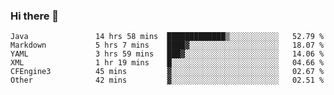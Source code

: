 ### Hi there 👋

<!--
**urzz/urzz** is a ✨ _special_ ✨ repository because its `README.md` (this file) appears on your GitHub profile.

Here are some ideas to get you started:

- 🔭 I’m currently working on ...
- 🌱 I’m currently learning ...
- 👯 I’m looking to collaborate on ...
- 🤔 I’m looking for help with ...
- 💬 Ask me about ...
- 📫 How to reach me: ...
- 😄 Pronouns: ...
- ⚡ Fun fact: ...
-->

<!--START_SECTION:waka-->

```text
Java               14 hrs 58 mins  █████████████▒░░░░░░░░░░░   52.79 %
Markdown           5 hrs 7 mins    ████▓░░░░░░░░░░░░░░░░░░░░   18.07 %
YAML               3 hrs 59 mins   ███▓░░░░░░░░░░░░░░░░░░░░░   14.06 %
XML                1 hr 19 mins    █░░░░░░░░░░░░░░░░░░░░░░░░   04.66 %
CFEngine3          45 mins         ▓░░░░░░░░░░░░░░░░░░░░░░░░   02.67 %
Other              42 mins         ▓░░░░░░░░░░░░░░░░░░░░░░░░   02.51 %
```

<!--END_SECTION:waka-->
